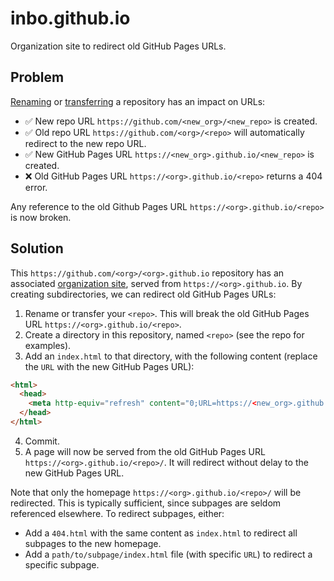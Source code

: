 # inbo.github.io

Organization site to redirect old GitHub Pages URLs.

## Problem

[Renaming](https://docs.github.com/en/repositories/creating-and-managing-repositories/renaming-a-repository) or [transferring](https://docs.github.com/en/repositories/creating-and-managing-repositories/transferring-a-repository) a repository has an impact on URLs:

- ✅ New repo URL `https://github.com/<new_org>/<new_repo>` is created.
- ✅ Old repo URL `https://github.com/<org>/<repo>` will automatically redirect to the new repo URL.
- ✅ New GitHub Pages URL `https://<new_org>.github.io/<new_repo>` is created.
- ❌ Old GitHub Pages URL `https://<org>.github.io/<repo>` returns a 404 error.

Any reference to the old Github Pages URL `https://<org>.github.io/<repo>` is now broken.

## Solution

This `https://github.com/<org>/<org>.github.io` repository has an associated [organization site](https://docs.github.com/en/pages/getting-started-with-github-pages/creating-a-github-pages-site#creating-a-repository-for-your-site), served from `https://<org>.github.io`. By creating subdirectories, we can redirect old GitHub Pages URLs:

1. Rename or transfer your `<repo>`. This will break the old GitHub Pages URL `https://<org>.github.io/<repo>`.
2. Create a directory in this repository, named `<repo>` (see the repo for examples).
3. Add an `index.html` to that directory, with the following content (replace the `URL` with the new GitHub Pages URL):

```html
<html>
  <head>
    <meta http-equiv="refresh" content="0;URL=https://<new_org>.github.io/<new_repo>/">
  </head>
</html>
```

4. Commit.
5. A page will now be served from the old GitHub Pages URL `https://<org>.github.io/<repo>/`. It will redirect without delay to the new GitHub Pages URL.

Note that only the homepage `https://<org>.github.io/<repo>/` will be redirected. This is typically sufficient, since subpages are seldom referenced elsewhere. To redirect subpages, either:

- Add a `404.html` with the same content as `index.html` to redirect all subpages to the new homepage.
- Add a `path/to/subpage/index.html` file (with specific `URL`) to redirect a specific subpage.
